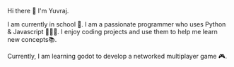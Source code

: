
Hi there 👋
I'm Yuvraj.

I am currently in school 🏫.
I am a passionate programmer who uses Python & Javascript 👨🏾‍💻.
I enjoy coding projects and use them to help me learn new concepts📚.

Currently, I am learning godot to develop a networked multiplayer game 🎮.


